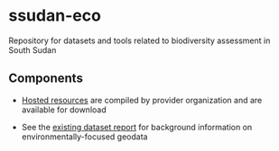 # ssudan-eco

Repository for datasets and tools related to biodiversity assessment in South Sudan

## Components

* [Hosted resources](geodata/) are compiled by provider organization and are available for download

* See the [existing dataset report](docs/existing-datasets.md) for background information on environmentally-focused geodata
